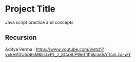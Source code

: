 
# Project Title

Java script practice and concepts


## Recursion

Aditya Verma :
https://www.youtube.com/watch?v=kHi1DUhp9kM&list=PL_z_8CaSLPWeT1ffjiImo0sYTcnLzo-wY

